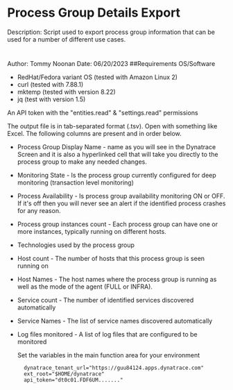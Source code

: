 # Process Group Details Export

Description: Script used to export process group information that can be used
for a number of different use cases.
#
Author: Tommy Noonan
Date: 06/20/2023
##Requirements
OS/Software 
- RedHat/Fedora variant OS (tested with Amazon Linux 2)
- curl (tested with 7.88.1)
- mktemp (tested with version 8.22)
- jq (test with version 1.5)

An API token with the "entities.read" & "settings.read" permissions

The output file is in tab-separated format (.tsv).  Open with something like Excel. The following
columns are present and in order below.
- Process Group Display Name - name as you will see in the Dynatrace Screen and it is also a hyperlinked cell that will take you directly to the process group to make any needed changes.
- Monitoring State - Is the process group currently configured for deep monitoring (transaction level monitoring)
- Process Availability - Is process group availability monitoring ON or OFF. If it's off then you will never see an alert if the identified process crashes for any reason.
- Process group instances count - Each process group can have one or more instances, typically running on different hosts.
- Technologies used by the process group
- Host count - The number of hosts that this process group is seen running on
- Host Names - The host names where the process group is running as well as the mode of the agent (FULL or INFRA).
- Service count - The number of identified services discovered automatically
- Service Names - The list of service names discovered automatically
- Log files monitored - A list of log files that are configured to be monitored

	Set the variables in the main function area for your environment

		dynatrace_tenant_url="https://guu84124.apps.dynatrace.com"
		ext_root="$HOME/dynatrace"
		api_token="dt0c01.FDF6UM......."
